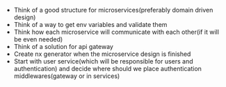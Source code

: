- Think of a good structure for microservices(preferably domain driven design)
- Think of a way to get env variables and validate them
- Think how each microservice will communicate with each other(if it will be even needed)
- Think of a solution for api gateway
- Create nx generator when the microservice design is finished
- Start with user service(which will be responsible for users and authentication) and decide where should we place authentication middlewares(gateway or in services)
